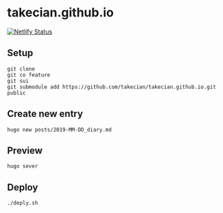 # takecian.github.io

[![Netlify Status](https://api.netlify.com/api/v1/badges/ff05e623-294b-4242-b75b-3ea035e55420/deploy-status)](https://app.netlify.com/sites/sharp-turing-842fc1/deploys)

## Setup
```
git clone
git co feature
git sui
git submodule add https://github.com/takecian/takecian.github.io.git public
```

## Create new entry

```
hugo new posts/2019-MM-DD_diary.md
```

## Preview

```
hugo sever
```

## Deploy

```
./deply.sh
```